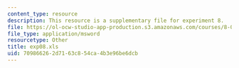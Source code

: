 ```yaml
---
content_type: resource
description: This resource is a supplementary file for experiment 8.
file: https://ol-ocw-studio-app-production.s3.amazonaws.com/courses/8-02t-electricity-and-magnetism-spring-2005/709866262d7163c854ca4b3e96be6dcb_exp08.xls
file_type: application/msword
resourcetype: Other
title: exp08.xls
uid: 70986626-2d71-63c8-54ca-4b3e96be6dcb
---
```

